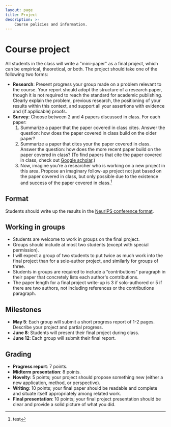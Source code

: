 ```yaml
---
layout: page
title: Project
description: >-
    Course policies and information.
---
```


# Course project

All students in the class will write a "mini-paper" as a final project, which can be empirical, theoretical, or both. The project should take one of the following two forms:
- **Research**: Present progress your group made on a problem relevant to the course. Your report should adopt the structure of a research paper, though it is not required to reach the standard for academic publishing. Clearly explain the problem, previous research, the positioning of your results within this context, and support all your assertions with evidence and (if applicable) proofs.
- **Survey**: Choose between 2 and 4 papers discussed in class. For each paper:
  1. Summarize a paper that the paper covered in class cites. Answer the question: how does the paper covered in class build on the older paper?
  2. Summarize a paper that cites your the paper covered in class. Answer the question: how does the more recent paper build on the paper covered in class? (To find papers that cite the paper covered in class, check out [Google scholar](https://scholar.google.com/).)
  3. Now, imagine you’re a researcher who is working on a new project in this area. Propose an imaginary follow-up project not just based on the paper covered in class, but only possible due to the existence and success of the paper covered in class.[^1]

## Format
Students should write up the results in the [NeurIPS conference format](https://neurips.cc/Conferences/2023/PaperInformation/StyleFiles).

## Working in groups
- Students are welcome to work in groups on the final project.
- Groups should include at most two students (except with special permission).
- I will expect a group of two students to put twice as much work into the final project than for a sole-author project, and similarly for groups of three.
- Students in groups are required to include a “contributions” paragraph in their paper that concretely lists each author's contributions.
- The paper length for a final project write-up is 3 if solo-authored or 5 if there are two authors, not including references or the contributions paragraph.

## Milestones
- **May 5**: Each group will submit a short progress report of 1-2 pages. Describe your project and partial progress.
- **June 8**: Students will present their final project during class.
- **June 12**: Each group will submit their final report.

## Grading
- **Progress report**: 7 points.
- **Midterm presentation**: 8 points.
- **Novelty**: 5 points; your project should propose something new (either a new application, method, or perspective).
- **Writing**: 10 points; your final paper should be readable and complete and situate itself appropriately among related work.
- **Final presentation**: 10 points; your final project presentation should be clear and provide a solid picture of what you did.

[^1]: test
